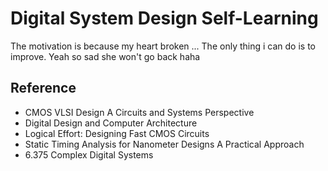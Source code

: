# Digital System Design Self-Learning
The motivation is because my heart broken ... The only thing i can do is to improve. Yeah so sad she won't go back haha
## Reference
* CMOS VLSI Design A Circuits and Systems Perspective
* Digital Design and Computer Architecture
* Logical Effort: Designing Fast CMOS Circuits
* Static Timing Analysis for Nanometer Designs A Practical Approach
* 6.375 Complex Digital Systems
